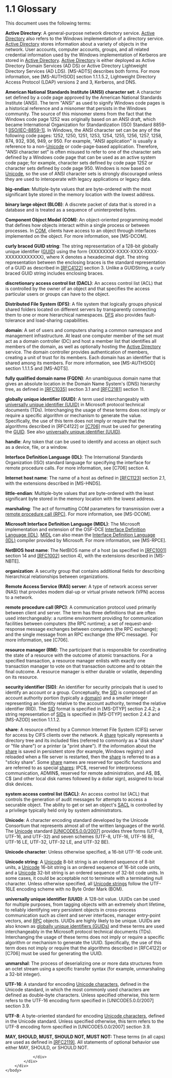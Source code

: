 <html dir="LTR" xmlns:mshelp="http://msdn.microsoft.com/mshelp" xmlns:ddue="http://ddue.schemas.microsoft.com/authoring/2003/5" xmlns:xlink="http://www.w3.org/1999/xlink" xmlns:tool="http://www.microsoft.com/tooltip">
    <head>
        <meta http-equiv="Content-Type" content="text/html; CHARSET=utf-8"></meta>
        <meta name="save" content="history"></meta>
        <title>1.1 Glossary</title>
        <xml>
            <mshelp:toctitle title="1.1 Glossary"></mshelp:toctitle>
            <mshelp:rltitle title="[MS-DTYP]: Glossary"></mshelp:rltitle>
            <mshelp:keyword index="A" term="a66edeb1-52a0-4d64-a93b-2f5c833d7d92"></mshelp:keyword>
            <mshelp:attr name="DCSext.ContentType" value="open specification"></mshelp:attr>
            <mshelp:attr name="AssetID" value="a66edeb1-52a0-4d64-a93b-2f5c833d7d92"></mshelp:attr>
            <mshelp:attr name="TopicType" value="kbRef"></mshelp:attr>
            <mshelp:attr name="DCSext.Title" value="[MS-DTYP]: Glossary" />
        </xml>
    </head>
    <body>
        <div id="header">
            <h1 class="heading">1.1 Glossary</h1>
        </div>
        <div id="mainSection">
            <div id="mainBody">
                <div id="allHistory" class="saveHistory"></div>
                <div id="sectionSection0" class="section" name="collapseableSection">
                    

<p>This document uses the following terms:</p>

<p><a id="gt_e467d927-17bf-49c9-98d1-96ddf61ddd90"><b>Active Directory</b>: A
general-purpose network directory service. </a><a href="a66edeb1-52a0-4d64-a93b-2f5c833d7d92.html#gt_e467d927-17bf-49c9-98d1-96ddf61ddd90">Active Directory</a> also
refers to the Windows implementation of a directory service. <a href="a66edeb1-52a0-4d64-a93b-2f5c833d7d92.html#gt_e467d927-17bf-49c9-98d1-96ddf61ddd90">Active Directory</a> stores
information about a variety of objects in the network. User accounts, computer
accounts, groups, and all related credential information used by the Windows
implementation of Kerberos are stored in <a href="a66edeb1-52a0-4d64-a93b-2f5c833d7d92.html#gt_e467d927-17bf-49c9-98d1-96ddf61ddd90">Active Directory</a>. <a href="a66edeb1-52a0-4d64-a93b-2f5c833d7d92.html#gt_e467d927-17bf-49c9-98d1-96ddf61ddd90">Active Directory</a> is either
deployed as Active Directory Domain Services (AD DS) or Active Directory
Lightweight Directory Services (AD LDS). <mshelp:link keywords="d2435927-0999-4c62-8c6d-13ba31a52e1a" tabindex="0">[MS-ADTS]</mshelp:link>
describes both forms. For more information, see <mshelp:link keywords="953d700a-57cb-4cf7-b0c3-a64f34581cc9" tabindex="0">[MS-AUTHSOD]</mshelp:link>
section 1.1.1.5.2, Lightweight Directory Access Protocol (LDAP) versions 2 and
3, Kerberos, and DNS.</p>

<p><a id="gt_100cd8a6-5cb1-4895-9de6-e4a3c224a583"><b>American National Standards
Institute (ANSI) character set</b>: A character set defined by a code page
approved by the American National Standards Institute (ANSI). The term
&quot;ANSI&quot; as used to signify Windows code pages is a historical
reference and a misnomer that persists in the Windows community. The source of
this misnomer stems from the fact that the Windows code page 1252 was
originally based on an ANSI draft, which became International Organization for
Standardization (ISO) Standard 8859-1 </a><a href="https://go.microsoft.com/fwlink/?LinkId=90689">[ISO/IEC-8859-1]</a>. In
Windows, the ANSI character set can be any of the following code pages: 1252,
1250, 1251, 1253, 1254, 1255, 1256, 1257, 1258, 874, 932, 936, 949, or 950. For
example, &quot;ANSI application&quot; is usually a reference to a non-<a href="a66edeb1-52a0-4d64-a93b-2f5c833d7d92.html#gt_c305d0ab-8b94-461a-bd76-13b40cb8c4d8">Unicode</a> or code-page-based
application. Therefore, &quot;ANSI character set&quot; is often misused to
refer to one of the character sets defined by a Windows code page that can be
used as an active system code page; for example, character sets defined by code
page 1252 or character sets defined by code page 950. Windows is now based on <a href="a66edeb1-52a0-4d64-a93b-2f5c833d7d92.html#gt_c305d0ab-8b94-461a-bd76-13b40cb8c4d8">Unicode</a>, so the use of ANSI
character sets is strongly discouraged unless they are used to interoperate
with legacy applications or legacy data.</p>

<p><a id="gt_6f6f9e8e-5966-4727-8527-7e02fb864e7e"><b>big-endian</b>: Multiple-byte
values that are byte-ordered with the most significant byte stored in the
memory location with the lowest address.</a></p>

<p><a id="gt_ad861812-8cb0-497a-80bb-13c95aa4e425"><b>binary large object (BLOB)</b>:
A discrete packet of data that is stored in a database and is treated as a
sequence of uninterpreted bytes.</a></p>

<p><a id="gt_ef2ebebc-1760-407a-9ace-af48f9050e02"><b>Component Object Model (COM)</b>:
An object-oriented programming model that defines how objects interact within a
single process or between processes. In </a><a href="a66edeb1-52a0-4d64-a93b-2f5c833d7d92.html#gt_ef2ebebc-1760-407a-9ace-af48f9050e02">COM</a>, clients have access to
an object through interfaces implemented on the object. For more information,
see <mshelp:link keywords="4a893f3d-bd29-48cd-9f43-d9777a4415b0" tabindex="0">[MS-DCOM]</mshelp:link>.</p>

<p><a id="gt_b753d3f3-f3b7-4fee-bf4d-63085e108ec9"><b>curly braced GUID string</b>:
The string representation of a 128-bit globally unique identifier (</a><a href="a66edeb1-52a0-4d64-a93b-2f5c833d7d92.html#gt_f49694cc-c350-462d-ab8e-816f0103c6c1">GUID</a>) using the form
{XXXXXXXX-XXXX-XXXX-XXXX-XXXXXXXXXXXX}, where X denotes a hexadecimal digit.
The string representation between the enclosing braces is the standard
representation of a GUID as described in <a href="https://go.microsoft.com/fwlink/?LinkId=90460">[RFC4122]</a> section 3.
Unlike a GUIDString, a curly braced GUID string includes enclosing braces.</p>

<p><a id="gt_d727f612-7a45-48e4-9d87-71735d62b321"><b>discretionary access control
list (DACL)</b>: An access control list (ACL) that is controlled by the owner
of an object and that specifies the access particular users or groups can have
to the object.</a></p>

<p><a id="gt_0b8086c9-d025-45b8-bf09-6b5eca72713e"><b>Distributed File System (DFS)</b>:
A file system that logically groups physical shared folders located on different
servers by transparently connecting them to one or more hierarchical
namespaces. </a><a href="a66edeb1-52a0-4d64-a93b-2f5c833d7d92.html#gt_0b8086c9-d025-45b8-bf09-6b5eca72713e">DFS</a> also
provides fault-tolerance and load-sharing capabilities.</p>

<p><a id="gt_b0276eb2-4e65-4cf1-a718-e0920a614aca"><b>domain</b>: A set of users
and computers sharing a common namespace and management infrastructure. At
least one computer member of the set must act as a domain controller (DC) and
host a member list that identifies all members of the domain, as well as
optionally hosting the </a><a href="a66edeb1-52a0-4d64-a93b-2f5c833d7d92.html#gt_e467d927-17bf-49c9-98d1-96ddf61ddd90">Active
Directory</a> service. The domain controller provides authentication of
members, creating a unit of trust for its members. Each domain has an
identifier that is shared among its members. For more information, see [MS-AUTHSOD]
section 1.1.1.5 and [MS-ADTS].</p>

<p><a id="gt_1769aec9-237e-44ed-9014-1abb3ec6de6e"><b>fully qualified domain name
(FQDN)</b>: An unambiguous domain name that gives an absolute location in the
Domain Name System's (DNS) hierarchy tree, as defined in </a><a href="https://go.microsoft.com/fwlink/?LinkId=90264">[RFC1035]</a> section 3.1
and <a href="https://go.microsoft.com/fwlink/?LinkId=127732">[RFC2181]</a>
section 11.</p>

<p><a id="gt_f49694cc-c350-462d-ab8e-816f0103c6c1"><b>globally unique identifier
(GUID)</b>: A term used interchangeably with </a><a href="a66edeb1-52a0-4d64-a93b-2f5c833d7d92.html#gt_c4813fc3-b2e5-4aa3-bde7-421d950d68d3">universally unique identifier
(UUID)</a> in Microsoft protocol technical documents (TDs). Interchanging the
usage of these terms does not imply or require a specific algorithm or
mechanism to generate the value. Specifically, the use of this term does not
imply or require that the algorithms described in [RFC4122] or <a href="https://go.microsoft.com/fwlink/?LinkId=89824">[C706]</a> must be used
for generating the <a href="a66edeb1-52a0-4d64-a93b-2f5c833d7d92.html#gt_f49694cc-c350-462d-ab8e-816f0103c6c1">GUID</a>.
See also <a href="a66edeb1-52a0-4d64-a93b-2f5c833d7d92.html#gt_c4813fc3-b2e5-4aa3-bde7-421d950d68d3">universally unique
identifier (UUID)</a>.</p>

<p><a id="gt_5044babb-08e3-4bb9-bc12-fe8f542b05ee"><b>handle</b>: Any token that
can be used to identify and access an object such as a device, file, or a
window.</a></p>

<p><a id="gt_73177eec-4092-420f-92c5-60b2478df824"><b>Interface Definition Language
(IDL)</b>: The International Standards Organization (ISO) standard language for
specifying the interface for remote procedure calls. For more information, see
[C706] section 4.</a></p>

<p><a id="gt_4d5d5403-372f-4f9f-8d7a-65c310c807d9"><b>Internet host name</b>: The
name of a host as defined in </a><a href="https://go.microsoft.com/fwlink/?LinkId=90268">[RFC1123]</a> section 2.1,
with the extensions described in <mshelp:link keywords="eff5b201-ad32-485d-bbed-1d07ad069d5c" tabindex="0">[MS-HNDS]</mshelp:link>.</p>

<p><a id="gt_079478cb-f4c5-4ce5-b72b-2144da5d2ce7"><b>little-endian</b>:
Multiple-byte values that are byte-ordered with the least significant byte
stored in the memory location with the lowest address.</a></p>

<p><a id="gt_e0245240-9927-4991-85af-f5babcd95bfd"><b>marshaling</b>: The act of
formatting COM parameters for transmission over a </a><a href="a66edeb1-52a0-4d64-a93b-2f5c833d7d92.html#gt_8a7f6700-8311-45bc-af10-82e10accd331">remote procedure call (RPC)</a>.
For more information, see [MS-DCOM].</p>

<p><a id="gt_9c5903c1-1477-4181-b451-3ba1e34a0c0c"><b>Microsoft Interface
Definition Language (MIDL)</b>: The Microsoft implementation and extension of
the OSF-DCE </a><a href="a66edeb1-52a0-4d64-a93b-2f5c833d7d92.html#gt_73177eec-4092-420f-92c5-60b2478df824">Interface
Definition Language (IDL)</a>. <a href="a66edeb1-52a0-4d64-a93b-2f5c833d7d92.html#gt_9c5903c1-1477-4181-b451-3ba1e34a0c0c">MIDL</a> can also mean the <a href="a66edeb1-52a0-4d64-a93b-2f5c833d7d92.html#gt_73177eec-4092-420f-92c5-60b2478df824">Interface Definition Language
(IDL)</a> compiler provided by Microsoft. For more information, see <mshelp:link keywords="290c38b1-92fe-4229-91e6-4fc376610c15" tabindex="0">[MS-RPCE]</mshelp:link>.</p>

<p><a id="gt_150cc108-7e58-4fdb-957d-2a3734ba15f5"><b>NetBIOS host name</b>: The
NetBIOS name of a host (as specified in </a><a href="https://go.microsoft.com/fwlink/?LinkId=90260">[RFC1001]</a> section 14
and <a href="https://go.microsoft.com/fwlink/?LinkId=90261">[RFC1002]</a>
section 4), with the extensions described in <mshelp:link keywords="3461cfa8-3d28-4fa3-8163-131bf1046fa3" tabindex="0">[MS-NBTE]</mshelp:link>.</p>

<p><a id="gt_6fae7775-5232-4206-b452-f298546ab54f"><b>organization</b>: A security
group that contains additional fields for describing hierarchical relationships
between organizations.</a></p>

<p><a id="gt_f8c23490-c220-4d75-a9bd-db04e8fc1c48"><b>Remote Access Service (RAS)
server</b>: A type of network access server (NAS) that provides modem dial-up
or virtual private network (VPN) access to a network.</a></p>

<p><a id="gt_8a7f6700-8311-45bc-af10-82e10accd331"><b>remote procedure call (RPC)</b>:
A communication protocol used primarily between client and server. The term has
three definitions that are often used interchangeably: a runtime environment
providing for communication facilities between computers (the RPC runtime); a
set of request-and-response message exchanges between computers (the RPC exchange);
and the single message from an RPC exchange (the RPC message).  For more
information, see [C706].</a></p>

<p><a id="gt_a7d0361f-8608-454d-9a52-67d4d181ae09"><b>resource manager (RM)</b>:
The participant that is responsible for coordinating the state of a resource
with the outcome of atomic transactions. For a specified transaction, a
resource manager enlists with exactly one transaction manager to vote on that
transaction outcome and to obtain the final outcome. A resource manager is
either durable or volatile, depending on its resource.</a></p>

<p><a id="gt_83f2020d-0804-4840-a5ac-e06439d50f8d"><b>security identifier (SID)</b>:
An identifier for security principals that is used to identify an account or a
group. Conceptually, the </a><a href="a66edeb1-52a0-4d64-a93b-2f5c833d7d92.html#gt_83f2020d-0804-4840-a5ac-e06439d50f8d">SID</a>
is composed of an account authority portion (typically a <a href="a66edeb1-52a0-4d64-a93b-2f5c833d7d92.html#gt_b0276eb2-4e65-4cf1-a718-e0920a614aca">domain</a>) and a smaller
integer representing an identity relative to the account authority, termed the
relative identifier (RID). The <a href="a66edeb1-52a0-4d64-a93b-2f5c833d7d92.html#gt_83f2020d-0804-4840-a5ac-e06439d50f8d">SID</a> format is specified in <mshelp:link keywords="cca27429-5689-4a16-b2b4-9325d93e4ba2" tabindex="0">[MS-DTYP]</mshelp:link>
section 2.4.2; a string representation of <a href="a66edeb1-52a0-4d64-a93b-2f5c833d7d92.html#gt_83f2020d-0804-4840-a5ac-e06439d50f8d">SIDs</a> is specified in
[MS-DTYP] section 2.4.2 and <mshelp:link keywords="5a0a0a3e-c7a7-42e1-b5f2-cc8d8bd9739e" tabindex="0">[MS-AZOD]</mshelp:link>
section 1.1.1.2.</p>

<p><a id="gt_a49a79ea-dac7-4016-9a84-cf87161db7e3"><b>share</b>: A resource offered
by a Common Internet File System (CIFS) server for access by CIFS clients over
the network. A </a><a href="a66edeb1-52a0-4d64-a93b-2f5c833d7d92.html#gt_a49a79ea-dac7-4016-9a84-cf87161db7e3">share</a>
typically represents a directory tree and its included files (referred to
commonly as a &quot;disk share&quot; or &quot;file share&quot;) or a printer (a
&quot;print share&quot;). If the information about the <a href="a66edeb1-52a0-4d64-a93b-2f5c833d7d92.html#gt_a49a79ea-dac7-4016-9a84-cf87161db7e3">share</a> is saved in
persistent store (for example, Windows registry) and reloaded when a file
server is restarted, then the <a href="a66edeb1-52a0-4d64-a93b-2f5c833d7d92.html#gt_a49a79ea-dac7-4016-9a84-cf87161db7e3">share</a>
is referred to as a &quot;sticky share&quot;. Some <a href="a66edeb1-52a0-4d64-a93b-2f5c833d7d92.html#gt_a49a79ea-dac7-4016-9a84-cf87161db7e3">share</a> names are reserved
for specific functions and are referred to as special <a href="a66edeb1-52a0-4d64-a93b-2f5c833d7d92.html#gt_a49a79ea-dac7-4016-9a84-cf87161db7e3">shares</a>: IPC$, reserved for
interprocess communication, ADMIN$, reserved for remote administration, and A$,
B$, C$ (and other local disk names followed by a dollar sign), assigned to
local disk devices.</p>

<p><a id="gt_c189801e-3752-4715-88f4-17804dad5782"><b>system access control list
(SACL)</b>: An access control list (ACL) that controls the generation of audit
messages for attempts to access a securable object. The ability to get or set
an object's </a><a href="a66edeb1-52a0-4d64-a93b-2f5c833d7d92.html#gt_c189801e-3752-4715-88f4-17804dad5782">SACL</a> is
controlled by a privilege typically held only by system administrators.</p>

<p><a id="gt_c305d0ab-8b94-461a-bd76-13b40cb8c4d8"><b>Unicode</b>: A character
encoding standard developed by the Unicode Consortium that represents almost
all of the written languages of the world. The </a><a href="a66edeb1-52a0-4d64-a93b-2f5c833d7d92.html#gt_c305d0ab-8b94-461a-bd76-13b40cb8c4d8">Unicode</a> standard <a href="https://go.microsoft.com/fwlink/?LinkId=154659">[UNICODE5.0.0/2007]</a>
provides three forms (UTF-8, UTF-16, and UTF-32) and seven schemes (UTF-8,
UTF-16, UTF-16 BE, UTF-16 LE, UTF-32, UTF-32 LE, and UTF-32 BE).</p>

<p><a id="gt_fd33af2e-e1ce-4f8e-a706-f9fb8123f9b0"><b>Unicode character</b>: Unless
otherwise specified, a 16-bit UTF-16 code unit.</a></p>

<p><a id="gt_b069acb4-e364-453e-ac83-42d469bb339e"><b>Unicode string</b>: A </a><a href="a66edeb1-52a0-4d64-a93b-2f5c833d7d92.html#gt_c305d0ab-8b94-461a-bd76-13b40cb8c4d8">Unicode</a> 8-bit string is an
ordered sequence of 8-bit units, a <a href="a66edeb1-52a0-4d64-a93b-2f5c833d7d92.html#gt_c305d0ab-8b94-461a-bd76-13b40cb8c4d8">Unicode</a> 16-bit string is an
ordered sequence of 16-bit code units, and a <a href="a66edeb1-52a0-4d64-a93b-2f5c833d7d92.html#gt_c305d0ab-8b94-461a-bd76-13b40cb8c4d8">Unicode</a> 32-bit string is an
ordered sequence of 32-bit code units. In some cases, it could be acceptable
not to terminate with a terminating null character. Unless otherwise specified,
all <a href="a66edeb1-52a0-4d64-a93b-2f5c833d7d92.html#gt_b069acb4-e364-453e-ac83-42d469bb339e">Unicode strings</a>
follow the UTF-16LE encoding scheme with no Byte Order Mark (BOM).</p>

<p><a id="gt_c4813fc3-b2e5-4aa3-bde7-421d950d68d3"><b>universally unique identifier
(UUID)</b>: A 128-bit value. UUIDs can be used for multiple purposes, from
tagging objects with an extremely short lifetime, to reliably identifying very
persistent objects in cross-process communication such as client and server
interfaces, manager entry-point vectors, and </a><a href="a66edeb1-52a0-4d64-a93b-2f5c833d7d92.html#gt_8a7f6700-8311-45bc-af10-82e10accd331">RPC</a> objects. UUIDs are
highly likely to be unique. UUIDs are also known as <a href="a66edeb1-52a0-4d64-a93b-2f5c833d7d92.html#gt_f49694cc-c350-462d-ab8e-816f0103c6c1">globally unique identifiers
(GUIDs)</a> and these terms are used interchangeably in the Microsoft protocol
technical documents (TDs). Interchanging the usage of these terms does not
imply or require a specific algorithm or mechanism to generate the UUID.
Specifically, the use of this term does not imply or require that the
algorithms described in [RFC4122] or [C706] must be used for generating the
UUID.</p>

<p><a id="gt_3805d4b6-fddb-4079-9f39-b70a4945f97d"><b>unmarshal</b>: The process of
deserializing one or more data structures from an octet stream using a specific
transfer syntax (for example, unmarshaling a 32-bit integer).</a></p>

<p><a id="gt_4c9eef52-69d4-43e7-ac04-ff1fe43a94fb"><b>UTF-16</b>: A standard for
encoding </a><a href="a66edeb1-52a0-4d64-a93b-2f5c833d7d92.html#gt_fd33af2e-e1ce-4f8e-a706-f9fb8123f9b0">Unicode
characters</a>, defined in the Unicode standard, in which the most commonly
used characters are defined as double-byte characters. Unless specified
otherwise, this term refers to the UTF-16 encoding form specified in [UNICODE5.0.0/2007]
section 3.9.</p>

<p><a id="gt_409411c4-b4ed-4ab6-b0ee-6d7815f85a35"><b>UTF-8</b>: A byte-oriented
standard for encoding </a><a href="a66edeb1-52a0-4d64-a93b-2f5c833d7d92.html#gt_fd33af2e-e1ce-4f8e-a706-f9fb8123f9b0">Unicode
characters</a>, defined in the Unicode standard. Unless specified otherwise,
this term refers to the UTF-8 encoding form specified in [UNICODE5.0.0/2007]
section 3.9.</p>

<p><b>MAY,
SHOULD, MUST, SHOULD NOT, MUST NOT:</b> These terms (in all caps) are used as
defined in <a href="https://go.microsoft.com/fwlink/?LinkId=90317">[RFC2119]</a>.
All statements of optional behavior use either MAY, SHOULD, or SHOULD NOT.</p>


                </div>
            </div>
        </div>
    </body>
</html>